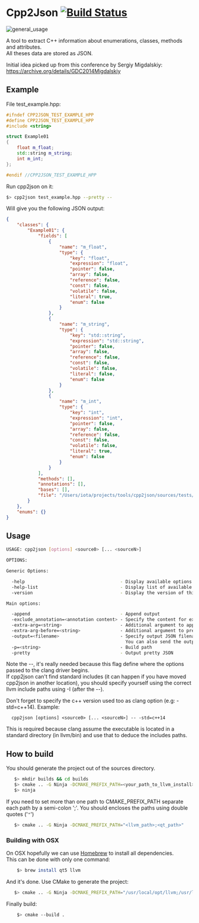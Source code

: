 # Cpp2Json [![Build Status](https://travis-ci.com/IohannRabeson/cpp2json.svg?token=oSgYDG8ZHmxB1gxGNZxP&branch=master)](https://travis-ci.com/IohannRabeson/cpp2json) 

![general_usage](https://docs.google.com/drawings/d/e/2PACX-1vSvz2O3s9Oica9CyYAUq42n7U62ygswZS-CPsdTIPUDFLky-4Ff0zx-U-kBqJSubkmiBsJ9GsByTDsl/pub?w=1149&h=542)


A tool to extract C++ information about enumerations, classes, methods and attributes.  
All theses data are stored as JSON.

Initial idea picked up from this conference by Sergiy Migdalskiy: https://archive.org/details/GDC2014Migdalskiy

## Example
File test_example.hpp:
```c++
#ifndef CPP2JSON_TEST_EXAMPLE_HPP
#define CPP2JSON_TEST_EXAMPLE_HPP
#include <string>

struct Example01
{
    float m_float;
    std::string m_string;
    int m_int;
};

#endif //CPP2JSON_TEST_EXAMPLE_HPP
```

Run cpp2json on it:
```bash
$> cpp2json test_example.hpp --pretty --
```

Will give you the following JSON output:
```json
{
    "classes": {
        "Example01": {
            "fields": [
                {
                    "name": "m_float",
                    "type": {
                        "key": "float",
                        "expression": "float",
                        "pointer": false,
                        "array": false,
                        "reference": false,
                        "const": false,
                        "volatile": false,
                        "literal": true,
                        "enum": false
                    }
                },
                {
                    "name": "m_string",
                    "type": {
                        "key": "std::string",
                        "expression": "std::string",
                        "pointer": false,
                        "array": false,
                        "reference": false,
                        "const": false,
                        "volatile": false,
                        "literal": false,
                        "enum": false
                    }
                },
                {
                    "name": "m_int",
                    "type": {
                        "key": "int",
                        "expression": "int",
                        "pointer": false,
                        "array": false,
                        "reference": false,
                        "const": false,
                        "volatile": false,
                        "literal": true,
                        "enum": false
                    }
                }
            ],
            "methods": [],
            "annotations": [],
            "bases": [],
            "file": "/Users/iota/projects/tools/cpp2json/sources/tests/resources/test_example.hpp"
        }
    },
    "enums": {}
}
```
## Usage
```bash
USAGE: cpp2json [options] <source0> [... <sourceN>]

OPTIONS:

Generic Options:

  -help                                    - Display available options (-help-hidden for more)
  -help-list                               - Display list of available options (-help-list-hidden for more)
  -version                                 - Display the version of this program

Main options:

  -append                                  - Append output
  -exclude_annotation=<annotation content> - Specify the content for exclude annotation
  -extra-arg=<string>                      - Additional argument to append to the compiler command line
  -extra-arg-before=<string>               - Additional argument to prepend to the compiler command line
  -output=<filename>                       - Specify output JSON filename.
                                             You can also send the output to the stdout using - instead of a filename
  -p=<string>                              - Build path
  -pretty                                  - Output pretty JSON
```
Note the --, it's really needed because this flag define where the options passed to the clang driver begins.  
If cpp2json can't find standard includes (it can happen if you have moved cpp2json in another location), you should specify
yourself using the correct llvm include paths using -I (after the --).

Don't forget to specify the c++ version used too as clang option (e.g: -std=c++14).
Example:
```
  cpp2json [options] <source0> [... <sourceN>] -- -std=c++14
```
This is required because clang assume the executable is located in a standard directory (in llvm/bin) and use that
to deduce the includes paths.

## How to build
You should generate the project out of the sources directory.  
```bash
   $> mkdir builds && cd builds
   $> cmake .. -G Ninja -DCMAKE_PREFIX_PATH=<your_path_to_llvm_install>
   $> ninja
```
If you need to set more than one path to CMAKE_PREFIX_PATH separate each path by a semi-colon ';'. You should encloses the paths using double quotes ('`"`')
```bash
   $> cmake .. -G Ninja -DCMAKE_PREFIX_PATH="<llvm_path>;<qt_path>"
```

### Building with OSX
On OSX hopefully we can use [Homebrew](https://brew.sh/index_fr.html) to install all dependencies.  
This can be done with only one command:
```bash
    $> brew install qt5 llvm
```
And it's done. Use CMake to generate the project:
```bash
   $> cmake .. -G Ninja -DCMAKE_PREFIX_PATH="/usr/local/opt/llvm;/usr/local/opt/qt5"
```

Finally build:
```bash
    $> cmake --build .
```